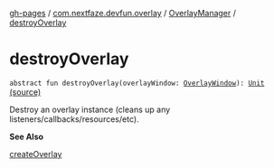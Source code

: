 [gh-pages](../../index.md) / [com.nextfaze.devfun.overlay](../index.md) / [OverlayManager](index.md) / [destroyOverlay](./destroy-overlay.md)

# destroyOverlay

`abstract fun destroyOverlay(overlayWindow: `[`OverlayWindow`](../-overlay-window/index.md)`): `[`Unit`](https://kotlinlang.org/api/latest/jvm/stdlib/kotlin/-unit/index.html) [(source)](https://github.com/NextFaze/dev-fun/tree/master/devfun/src/main/java/com/nextfaze/devfun/overlay/Overlays.kt#L98)

Destroy an overlay instance (cleans up any listeners/callbacks/resources/etc).

**See Also**

[createOverlay](create-overlay.md)

